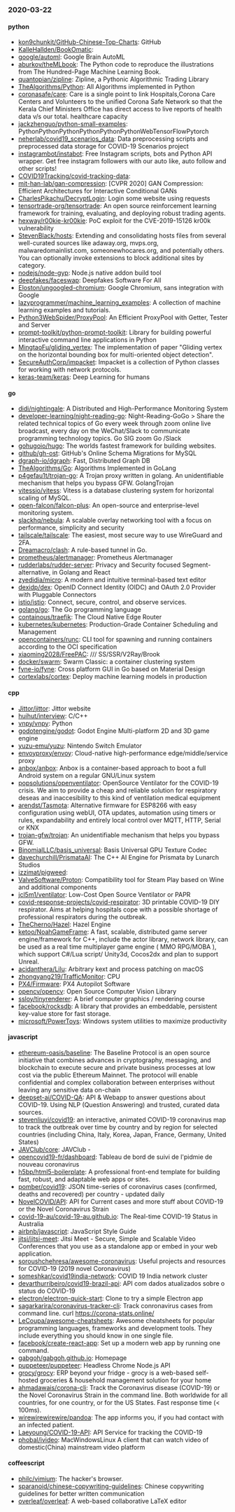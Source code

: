 ### 2020-03-22

#### python
* [kon9chunkit/GitHub-Chinese-Top-Charts](https://github.com/kon9chunkit/GitHub-Chinese-Top-Charts):  GitHub
* [KalleHallden/BookOmatic](https://github.com/KalleHallden/BookOmatic): 
* [google/automl](https://github.com/google/automl): Google Brain AutoML
* [aburkov/theMLbook](https://github.com/aburkov/theMLbook): The Python code to reproduce the illustrations from The Hundred-Page Machine Learning Book.
* [quantopian/zipline](https://github.com/quantopian/zipline): Zipline, a Pythonic Algorithmic Trading Library
* [TheAlgorithms/Python](https://github.com/TheAlgorithms/Python): All Algorithms implemented in Python
* [coronasafe/care](https://github.com/coronasafe/care): Care is a single point to link Hospitals,Corona Care Centers and Volunteers to the unified Corona Safe Network so that the Kerala Chief Ministers Office has direct access to live reports of health data v/s our total. healthcare capacity
* [jackzhenguo/python-small-examples](https://github.com/jackzhenguo/python-small-examples): PythonPythonPythonPythonPythonPythonWebTensorFlowPytorch
* [neherlab/covid19_scenarios_data](https://github.com/neherlab/covid19_scenarios_data): Data preprocessing scripts and preprocessed data storage for COVID-19 Scenarios project
* [instagrambot/instabot](https://github.com/instagrambot/instabot):  Free Instagram scripts, bots and Python API wrapper. Get free instagram followers with our auto like, auto follow and other scripts!
* [COVID19Tracking/covid-tracking-data](https://github.com/COVID19Tracking/covid-tracking-data): 
* [mit-han-lab/gan-compression](https://github.com/mit-han-lab/gan-compression): [CVPR 2020] GAN Compression: Efficient Architectures for Interactive Conditional GANs
* [CharlesPikachu/DecryptLogin](https://github.com/CharlesPikachu/DecryptLogin): Login some website using requests
* [tensortrade-org/tensortrade](https://github.com/tensortrade-org/tensortrade): An open source reinforcement learning framework for training, evaluating, and deploying robust trading agents.
* [hexway/r00kie-kr00kie](https://github.com/hexway/r00kie-kr00kie): PoC exploit for the CVE-2019-15126 kr00k vulnerability
* [StevenBlack/hosts](https://github.com/StevenBlack/hosts): Extending and consolidating hosts files from several well-curated sources like adaway.org, mvps.org, malwaredomainlist.com, someonewhocares.org, and potentially others. You can optionally invoke extensions to block additional sites by category.
* [nodejs/node-gyp](https://github.com/nodejs/node-gyp): Node.js native addon build tool
* [deepfakes/faceswap](https://github.com/deepfakes/faceswap): Deepfakes Software For All
* [Eloston/ungoogled-chromium](https://github.com/Eloston/ungoogled-chromium): Google Chromium, sans integration with Google
* [lazyprogrammer/machine_learning_examples](https://github.com/lazyprogrammer/machine_learning_examples): A collection of machine learning examples and tutorials.
* [Python3WebSpider/ProxyPool](https://github.com/Python3WebSpider/ProxyPool): An Efficient ProxyPool with Getter, Tester and Server
* [prompt-toolkit/python-prompt-toolkit](https://github.com/prompt-toolkit/python-prompt-toolkit): Library for building powerful interactive command line applications in Python
* [MingtaoFu/gliding_vertex](https://github.com/MingtaoFu/gliding_vertex): The implementation of paper "Gliding vertex on the horizontal bounding box for multi-oriented object detection".
* [SecureAuthCorp/impacket](https://github.com/SecureAuthCorp/impacket): Impacket is a collection of Python classes for working with network protocols.
* [keras-team/keras](https://github.com/keras-team/keras): Deep Learning for humans

#### go
* [didi/nightingale](https://github.com/didi/nightingale): A Distributed and High-Performance Monitoring System
* [developer-learning/night-reading-go](https://github.com/developer-learning/night-reading-go): Night-Reading-GoGo  > Share the related technical topics of Go every week through zoom online live broadcast, every day on the WeChat/Slack to communicate programming technology topics.  Go  SIG  zoom  Go /Slack 
* [gohugoio/hugo](https://github.com/gohugoio/hugo): The worlds fastest framework for building websites.
* [github/gh-ost](https://github.com/github/gh-ost): GitHub's Online Schema Migrations for MySQL
* [dgraph-io/dgraph](https://github.com/dgraph-io/dgraph): Fast, Distributed Graph DB
* [TheAlgorithms/Go](https://github.com/TheAlgorithms/Go): Algorithms Implemented in GoLang
* [p4gefau1t/trojan-go](https://github.com/p4gefau1t/trojan-go): A Trojan proxy written in golang. An unidentifiable mechanism that helps you bypass GFW. GolangTrojan
* [vitessio/vitess](https://github.com/vitessio/vitess): Vitess is a database clustering system for horizontal scaling of MySQL.
* [open-falcon/falcon-plus](https://github.com/open-falcon/falcon-plus): An open-source and enterprise-level monitoring system.
* [slackhq/nebula](https://github.com/slackhq/nebula): A scalable overlay networking tool with a focus on performance, simplicity and security
* [tailscale/tailscale](https://github.com/tailscale/tailscale): The easiest, most secure way to use WireGuard and 2FA.
* [Dreamacro/clash](https://github.com/Dreamacro/clash): A rule-based tunnel in Go.
* [prometheus/alertmanager](https://github.com/prometheus/alertmanager): Prometheus Alertmanager
* [rudderlabs/rudder-server](https://github.com/rudderlabs/rudder-server): Privacy and Security focused Segment-alternative, in Golang and React
* [zyedidia/micro](https://github.com/zyedidia/micro): A modern and intuitive terminal-based text editor
* [dexidp/dex](https://github.com/dexidp/dex): OpenID Connect Identity (OIDC) and OAuth 2.0 Provider with Pluggable Connectors
* [istio/istio](https://github.com/istio/istio): Connect, secure, control, and observe services.
* [golang/go](https://github.com/golang/go): The Go programming language
* [containous/traefik](https://github.com/containous/traefik): The Cloud Native Edge Router
* [kubernetes/kubernetes](https://github.com/kubernetes/kubernetes): Production-Grade Container Scheduling and Management
* [opencontainers/runc](https://github.com/opencontainers/runc): CLI tool for spawning and running containers according to the OCI specification
* [xiaoming2028/FreePAC](https://github.com/xiaoming2028/FreePAC): /// SS/SSR/V2Ray/Brook 
* [docker/swarm](https://github.com/docker/swarm): Swarm Classic: a container clustering system
* [fyne-io/fyne](https://github.com/fyne-io/fyne): Cross platform GUI in Go based on Material Design
* [cortexlabs/cortex](https://github.com/cortexlabs/cortex): Deploy machine learning models in production

#### cpp
* [Jittor/jittor](https://github.com/Jittor/jittor): Jittor website
* [huihut/interview](https://github.com/huihut/interview):  C/C++ 
* [vnpy/vnpy](https://github.com/vnpy/vnpy): Python
* [godotengine/godot](https://github.com/godotengine/godot): Godot Engine  Multi-platform 2D and 3D game engine
* [yuzu-emu/yuzu](https://github.com/yuzu-emu/yuzu): Nintendo Switch Emulator
* [envoyproxy/envoy](https://github.com/envoyproxy/envoy): Cloud-native high-performance edge/middle/service proxy
* [anbox/anbox](https://github.com/anbox/anbox): Anbox is a container-based approach to boot a full Android system on a regular GNU/Linux system
* [popsolutions/openventilator](https://github.com/popsolutions/openventilator): OpenSource Ventilator for the COVID-19 crisis. We aim to provide a cheap and reliable solution for respiratory deseas and inaccesibility to this kind of ventilation medical equipment
* [arendst/Tasmota](https://github.com/arendst/Tasmota): Alternative firmware for ESP8266 with easy configuration using webUI, OTA updates, automation using timers or rules, expandability and entirely local control over MQTT, HTTP, Serial or KNX
* [trojan-gfw/trojan](https://github.com/trojan-gfw/trojan): An unidentifiable mechanism that helps you bypass GFW.
* [BinomialLLC/basis_universal](https://github.com/BinomialLLC/basis_universal): Basis Universal GPU Texture Codec
* [davechurchill/PrismataAI](https://github.com/davechurchill/PrismataAI): The C++ AI Engine for Prismata by Lunarch Studios
* [izzimat/pigweed](https://github.com/izzimat/pigweed): 
* [ValveSoftware/Proton](https://github.com/ValveSoftware/Proton): Compatibility tool for Steam Play based on Wine and additional components
* [jcl5m1/ventilator](https://github.com/jcl5m1/ventilator): Low-Cost Open Source Ventilator or PAPR
* [covid-response-projects/covid-respirator](https://github.com/covid-response-projects/covid-respirator):  3D printable COVID-19 DIY respirator. Aims at helping hospitals cope with a possible shortage of professional respirators during the outbreak.
* [TheCherno/Hazel](https://github.com/TheCherno/Hazel): Hazel Engine
* [ketoo/NoahGameFrame](https://github.com/ketoo/NoahGameFrame): A fast, scalable, distributed game server engine/framework for C++, include the actor library, network library, can be used as a real time multiplayer game engine ( MMO RPG/MOBA ), which support C#/Lua script/ Unity3d, Cocos2dx and plan to support Unreal.
* [acidanthera/Lilu](https://github.com/acidanthera/Lilu): Arbitrary kext and process patching on macOS
* [zhongyang219/TrafficMonitor](https://github.com/zhongyang219/TrafficMonitor): CPU
* [PX4/Firmware](https://github.com/PX4/Firmware): PX4 Autopilot Software
* [opencv/opencv](https://github.com/opencv/opencv): Open Source Computer Vision Library
* [ssloy/tinyrenderer](https://github.com/ssloy/tinyrenderer): A brief computer graphics / rendering course
* [facebook/rocksdb](https://github.com/facebook/rocksdb): A library that provides an embeddable, persistent key-value store for fast storage.
* [microsoft/PowerToys](https://github.com/microsoft/PowerToys): Windows system utilities to maximize productivity

#### javascript
* [ethereum-oasis/baseline](https://github.com/ethereum-oasis/baseline): The Baseline Protocol is an open source initiative that combines advances in cryptography, messaging, and blockchain to execute secure and private business processes at low cost via the public Ethereum Mainnet. The protocol will enable confidential and complex collaboration between enterprises without leaving any sensitive data on-chain
* [deepset-ai/COVID-QA](https://github.com/deepset-ai/COVID-QA): API & Webapp to answer questions about COVID-19. Using NLP (Question Answering) and trusted, curated data sources.
* [stevenliuyi/covid19](https://github.com/stevenliuyi/covid19): an interactive, animated COVID-19 coronavirus map to track the outbreak over time by country and by region for selected countries (including China, Italy, Korea, Japan, France, Germany, United States)
* [JAVClub/core](https://github.com/JAVClub/core):  JAVClub - 
* [opencovid19-fr/dashboard](https://github.com/opencovid19-fr/dashboard): Tableau de bord de suivi de l'pidmie de nouveau coronavirus
* [h5bp/html5-boilerplate](https://github.com/h5bp/html5-boilerplate): A professional front-end template for building fast, robust, and adaptable web apps or sites.
* [pomber/covid19](https://github.com/pomber/covid19): JSON time-series of coronavirus cases (confirmed, deaths and recovered) per country - updated daily
* [NovelCOVID/API](https://github.com/NovelCOVID/API): API for Current cases and more stuff about COVID-19 or the Novel Coronavirus Strain
* [covid-19-au/covid-19-au.github.io](https://github.com/covid-19-au/covid-19-au.github.io): The Real-time COVID-19 Status in Australia
* [airbnb/javascript](https://github.com/airbnb/javascript): JavaScript Style Guide
* [jitsi/jitsi-meet](https://github.com/jitsi/jitsi-meet): Jitsi Meet - Secure, Simple and Scalable Video Conferences that you use as a standalone app or embed in your web application.
* [soroushchehresa/awesome-coronavirus](https://github.com/soroushchehresa/awesome-coronavirus): Useful projects and resources for COVID-19 (2019 novel Coronavirus)
* [someshkar/covid19india-network](https://github.com/someshkar/covid19india-network):  COVID 19 India network cluster
* [devarthurribeiro/covid19-brazil-api](https://github.com/devarthurribeiro/covid19-brazil-api): API com dados atualizados sobre o status do COVID-19 
* [electron/electron-quick-start](https://github.com/electron/electron-quick-start): Clone to try a simple Electron app
* [sagarkarira/coronavirus-tracker-cli](https://github.com/sagarkarira/coronavirus-tracker-cli): Track conronavirus cases from command line. curl https://corona-stats.online/
* [LeCoupa/awesome-cheatsheets](https://github.com/LeCoupa/awesome-cheatsheets):  Awesome cheatsheets for popular programming languages, frameworks and development tools. They include everything you should know in one single file.
* [facebook/create-react-app](https://github.com/facebook/create-react-app): Set up a modern web app by running one command.
* [gabgoh/gabgoh.github.io](https://github.com/gabgoh/gabgoh.github.io): Homepage
* [puppeteer/puppeteer](https://github.com/puppeteer/puppeteer): Headless Chrome Node.js API
* [grocy/grocy](https://github.com/grocy/grocy): ERP beyond your fridge - grocy is a web-based self-hosted groceries & household management solution for your home
* [ahmadawais/corona-cli](https://github.com/ahmadawais/corona-cli):  Track the Coronavirus disease (COVID-19) or the Novel Coronavirus Strain in the command line. Both worldwide for all countries, for one country, or for the US States. Fast response time (< 100ms).
* [wirewirewirewire/pandoa](https://github.com/wirewirewirewire/pandoa): The app informs you, if you had contact with an infected patient.
* [Laeyoung/COVID-19-API](https://github.com/Laeyoung/COVID-19-API): API Service for tracking the COVID-19
* [phobal/ivideo](https://github.com/phobal/ivideo): MacWindowsLinux A client that can watch video of domestic(China) mainstream video platform

#### coffeescript
* [philc/vimium](https://github.com/philc/vimium): The hacker's browser.
* [sparanoid/chinese-copywriting-guidelines](https://github.com/sparanoid/chinese-copywriting-guidelines): Chinese copywriting guidelines for better written communication
* [overleaf/overleaf](https://github.com/overleaf/overleaf): A web-based collaborative LaTeX editor
